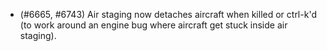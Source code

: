 - (#6665, #6743) Air staging now detaches aircraft when killed or ctrl-k'd (to work around an engine bug where aircraft get stuck inside air staging).
